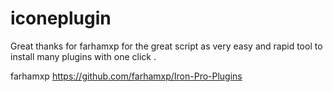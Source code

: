 # iconeplugin
Great thanks for farhamxp for the great script as very easy and rapid tool to install many plugins with one click .

farhamxp <https://github.com/farhamxp/Iron-Pro-Plugins>
